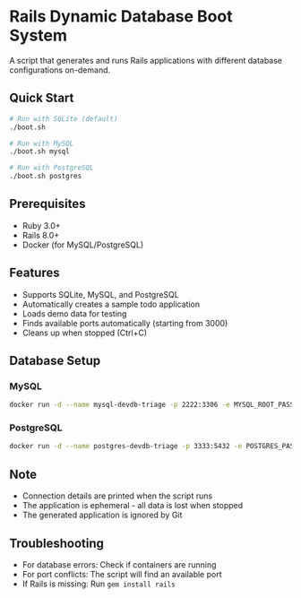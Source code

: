 # Rails Dynamic Database Boot System

A script that generates and runs Rails applications with different database configurations on-demand.

## Quick Start

```bash
# Run with SQLite (default)
./boot.sh

# Run with MySQL
./boot.sh mysql

# Run with PostgreSQL
./boot.sh postgres
```

## Prerequisites

- Ruby 3.0+
- Rails 8.0+
- Docker (for MySQL/PostgreSQL)

## Features

- Supports SQLite, MySQL, and PostgreSQL
- Automatically creates a sample todo application
- Loads demo data for testing
- Finds available ports automatically (starting from 3000)
- Cleans up when stopped (Ctrl+C)

## Database Setup

### MySQL
```bash
docker run -d --name mysql-devdb-triage -p 2222:3306 -e MYSQL_ROOT_PASSWORD=mysecretpassword mysql:8.0
```

### PostgreSQL
```bash
docker run -d --name postgres-devdb-triage -p 3333:5432 -e POSTGRES_PASSWORD=mysecretpassword postgres:16
```

## Note

- Connection details are printed when the script runs
- The application is ephemeral - all data is lost when stopped
- The generated application is ignored by Git

## Troubleshooting

- For database errors: Check if containers are running
- For port conflicts: The script will find an available port
- If Rails is missing: Run `gem install rails`
